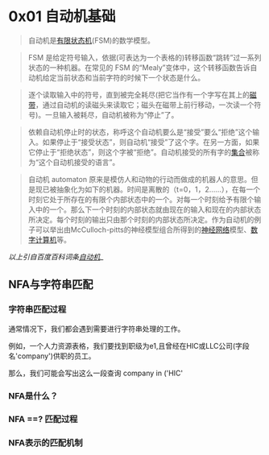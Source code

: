 # 0x01 自动机基础

> 自动机是[有限状态机](https://baike.baidu.com/item/%E6%9C%89%E9%99%90%E7%8A%B6%E6%80%81%E6%9C%BA)(FSM)的数学模型。

> FSM 是给定符号输入，依据(可表达为一个表格的)转移函数“跳转”过一系列状态的一种机器。在常见的 FSM 的“Mealy”变体中，这个转移函数告诉自动机给定当前状态和当前字符的时候下一个状态是什么。

> 逐个读取输入中的符号，直到被完全耗尽(把它当作有一个字写在其上的[磁带](https://baike.baidu.com/item/%E7%A3%81%E5%B8%A6)，通过自动机的读磁头来读取它；磁头在磁带上前行移动，一次读一个符号)。一旦输入被耗尽，自动机被称为“停止”了。

> 依赖自动机停止时的状态，称呼这个自动机要么是“接受”要么“拒绝”这个输入。如果停止于“接受状态”，则自动机“接受”了这个字。在另一方面，如果它停止于“拒绝状态”，则这个字被“拒绝”。自动机接受的所有字的[集合](https://baike.baidu.com/item/%E9%9B%86%E5%90%88)被称为“这个自动机接受的语言”。

> 自动机 automaton 原来是模仿人和动物的行动而做成的机器人的意思。但是现已被抽象化为如下的机器。时间是离散的（t=0，1，2……），在每一个时刻它处于所存在的有限个内部状态中的一个。对每一个时刻给予有限个输入中的一个。那么下一个时刻的内部状态就由现在的输入和现在的内部状态所决定。每个时刻的输出只由那个时刻的内部状态所决定。作为自动机的例子可以举出由McCulloch-pitts的神经模型组合所得到的[神经网络](https://baike.baidu.com/item/%E7%A5%9E%E7%BB%8F%E7%BD%91%E7%BB%9C)模型、[数字计算机](https://baike.baidu.com/item/%E6%95%B0%E5%AD%97%E8%AE%A1%E7%AE%97%E6%9C%BA)等。

_以上引自百度百科词条[自动机](https://baike.baidu.com/item/%E8%87%AA%E5%8A%A8%E6%9C%BA/7444872?fr=aladdin)__

## NFA与字符串匹配

### 字符串匹配过程

通常情况下，我们都会遇到需要进行字符串处理的工作。

例如，一个人力资源表格，我们要找到职级为e1,且曾经在HIC或LLC公司(字段名'company')供职的员工。

那么，我们可能会写出这么一段查询 company in ('HIC'

### NFA是什么？

### NFA ==? 匹配过程

### NFA表示的匹配机制
